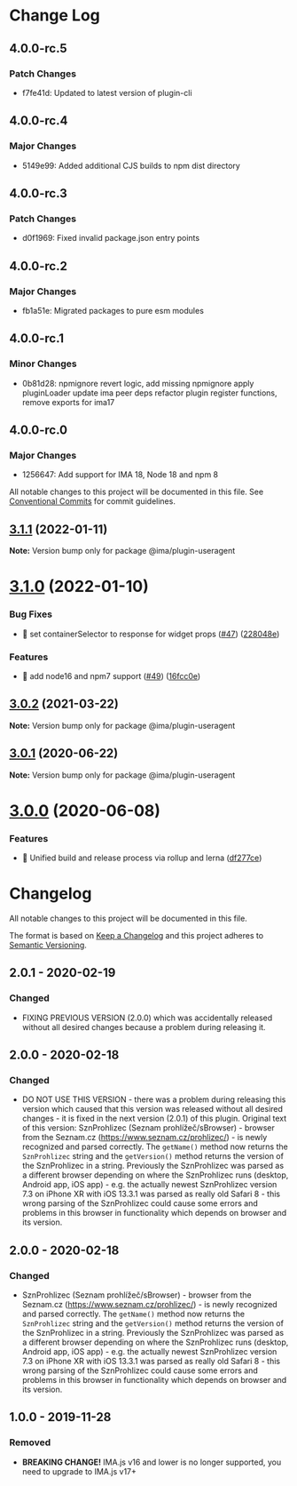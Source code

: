 # Change Log

## 4.0.0-rc.5

### Patch Changes

- f7fe41d: Updated to latest version of plugin-cli

## 4.0.0-rc.4

### Major Changes

- 5149e99: Added additional CJS builds to npm dist directory

## 4.0.0-rc.3

### Patch Changes

- d0f1969: Fixed invalid package.json entry points

## 4.0.0-rc.2

### Major Changes

- fb1a51e: Migrated packages to pure esm modules

## 4.0.0-rc.1

### Minor Changes

- 0b81d28: npmignore revert logic, add missing npmignore
  apply pluginLoader
  update ima peer deps
  refactor plugin register functions, remove exports for ima17

## 4.0.0-rc.0

### Major Changes

- 1256647: Add support for IMA 18, Node 18 and npm 8

All notable changes to this project will be documented in this file.
See [Conventional Commits](https://conventionalcommits.org) for commit guidelines.

## [3.1.1](https://github.com/seznam/IMA.js-plugins/compare/@ima/plugin-useragent@3.1.0...@ima/plugin-useragent@3.1.1) (2022-01-11)

**Note:** Version bump only for package @ima/plugin-useragent

# [3.1.0](https://github.com/seznam/IMA.js-plugins/compare/@ima/plugin-useragent@3.0.2...@ima/plugin-useragent@3.1.0) (2022-01-10)

### Bug Fixes

- 🐛 set containerSelector to response for widget props ([#47](https://github.com/seznam/IMA.js-plugins/issues/47)) ([228048e](https://github.com/seznam/IMA.js-plugins/commit/228048e9b44dd6ef2208b2d541033870edd17041))

### Features

- 🎸 add node16 and npm7 support ([#49](https://github.com/seznam/IMA.js-plugins/issues/49)) ([16fcc0e](https://github.com/seznam/IMA.js-plugins/commit/16fcc0eab73da5651171d110100e5a5ec9cbdcf1))

## [3.0.2](https://github.com/seznam/IMA.js-plugins/compare/@ima/plugin-useragent@3.0.1...@ima/plugin-useragent@3.0.2) (2021-03-22)

**Note:** Version bump only for package @ima/plugin-useragent

## [3.0.1](https://github.com/seznam/IMA.js-plugins/compare/@ima/plugin-useragent@3.0.0...@ima/plugin-useragent@3.0.1) (2020-06-22)

**Note:** Version bump only for package @ima/plugin-useragent

# [3.0.0](https://github.com/seznam/IMA.js-plugins/compare/@ima/plugin-useragent@2.0.1...@ima/plugin-useragent@3.0.0) (2020-06-08)

### Features

- 🎸 Unified build and release process via rollup and lerna ([df277ce](https://github.com/seznam/IMA.js-plugins/commit/df277ce5bae0cacc9c5b4d6957bdc786ac9cf571))

# Changelog

All notable changes to this project will be documented in this file.

The format is based on [Keep a Changelog](http://keepachangelog.com/en/1.0.0/)
and this project adheres to [Semantic Versioning](http://semver.org/spec/v2.0.0.html).

## 2.0.1 - 2020-02-19

### Changed

- FIXING PREVIOUS VERSION (2.0.0) which was accidentally released without all desired changes because a problem during releasing it.

## 2.0.0 - 2020-02-18

### Changed

- DO NOT USE THIS VERSION - there was a problem during releasing this version which caused that this version was released without all desired changes - it is fixed in the next version (2.0.1) of this plugin. Original text of this version: SznProhlizec (Seznam prohlížeč/sBrowser) - browser from the Seznam.cz (https://www.seznam.cz/prohlizec/) - is newly recognized and parsed correctly. The `getName()` method now returns the `SznProhlizec` string and the `getVersion()` method returns the version of the SznProhlizec in a string. Previously the SznProhlizec was parsed as a different browser depending on where the SznProhlizec runs (desktop, Android app, iOS app) - e.g. the actually newest SznProhlizec version 7.3 on iPhone XR with iOS 13.3.1 was parsed as really old Safari 8 - this wrong parsing of the SznProhlizec could cause some errors and problems in this browser in functionality which depends on browser and its version.

## 2.0.0 - 2020-02-18

### Changed

- SznProhlizec (Seznam prohlížeč/sBrowser) - browser from the Seznam.cz (https://www.seznam.cz/prohlizec/) - is newly recognized and parsed correctly. The `getName()` method now returns the `SznProhlizec` string and the `getVersion()` method returns the version of the SznProhlizec in a string. Previously the SznProhlizec was parsed as a different browser depending on where the SznProhlizec runs (desktop, Android app, iOS app) - e.g. the actually newest SznProhlizec version 7.3 on iPhone XR with iOS 13.3.1 was parsed as really old Safari 8 - this wrong parsing of the SznProhlizec could cause some errors and problems in this browser in functionality which depends on browser and its version.

## 1.0.0 - 2019-11-28

### Removed

- **BREAKING CHANGE!** IMA.js v16 and lower is no longer supported, you need to upgrade to IMA.js v17+

